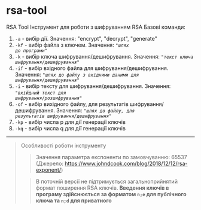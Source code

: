 # rsa-tool
RSA Tool
Інструмент для роботи з шифруванням RSA
Базові команди:
1. <code>-a</code> - вибір дії. Значення: "encrypt", "decrypt", "generate"
2. <code>-kf</code> - вибір файла з ключем. Значення: <code><em>"шлях до програми"</em></code>
3. <code>-k</code> - вибір ключа шифрування/дешифрування. Значення: <code><em>"текст ключа шифрування/дешифрування"</em></code>
4. <code>-if</code> - вибір вхідного файла для шифрування/дешифрування. Значення: <code><em>"шлях до файлу з вхідними даними для шифрування/дешифрування"</em></code>
5. <code>-i</code> - вибір тексту для шифрування/дешифрування. Значення: <code><em>"вхійдний текст для шифрування/розшифрування"</em></code>
6. <code>-of</code> - вибір вихідного файлу, для результатів шифрування/дешифрування. Значення: <code><em>"шлях до файлу, для результатів шифрування/дешифрування"</em></code>
7. <code>-kp</code> - вибір числа p для дії генерації ключів
8. <code>-kq</code> - вибір числа q для дії генерації ключів

***

> Особливості роботи інструменту
>> Значення параметра експоненти по замовчуванню: 65537 (Джерело: https://www.johndcook.com/blog/2018/12/12/rsa-exponent/)
>
>> В поточній версії не підтримується загальноприйнятий формат поширення RSA ключів. <strong>Введення ключів в програму здійснюється за форматом <code>n;e</code> для публічного ключа та <code>n;d</code> для приватного </strong>

